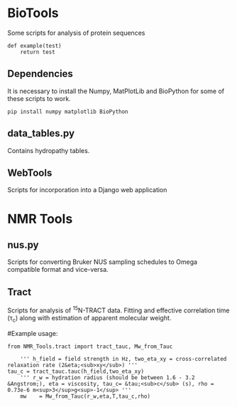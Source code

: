 BioTools
========
Some scripts for analysis of protein sequences

	def example(test)
		return test
## Dependencies
It is necessary to install the Numpy, MatPlotLib and BioPython for some of these scripts to work.

	pip install numpy matplotlib BioPython

## data_tables.py
Contains hydropathy tables.

## WebTools
Scripts for incorporation into a Django web application

NMR Tools
=========

## nus.py
Scripts for converting Bruker NUS sampling schedules to Omega compatible format and vice-versa.

## Tract
Scripts for analysis of <sup>15</sup>N-TRACT data. Fitting and effective correlation time (&tau;<sub>c</sub>) along with estimation of apparent molecular weight.  

#Example usage:

	from NMR_Tools.tract import tract_tauc, Mw_from_Tauc
        
        ''' h_field = field strength in Hz, two_eta_xy = cross-correlated relaxation rate (2&eta;<sub>xy</sub>) '''	
	tau_c = tract_tauc.tauc(h_field,two_eta_xy)
        ''' r_w = hydration radius (should be between 1.6 - 3.2 &Angstrom;), eta = viscosity, tau_c= &tau;<sub>c</sub> (s), rho = 0.73e-6 m<sup>3</sup>g<sup>-1</sup> '''
        mw    = Mw_from_Tauc(r_w,eta,T,tau_c,rho)

